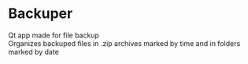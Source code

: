 # Backuper
Qt app made for file backup <br />
Organizes backuped files in .zip archives marked by time and in folders marked by date
